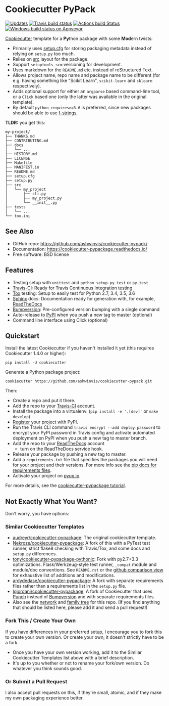 # Cookiecutter PyPack

[![Updates](https://pyup.io/repos/github/ashwinvis/cookiecutter-pypack/shield.svg)](https://pyup.io/repos/github/ashwinvis/cookiecutter-pypack/)
[![Travis build status](https://travis-ci.org/ashwinvis/cookiecutter-pypack.svg?branch=master)](https://travis-ci.org/ashwinvis/cookiecutter-pypack)
[![Actions build Status](https://github.com/ashwinvis/cookiecutter-pypack/workflows/Python%20package/badge.svg)](https://github.com/ashwinvis/cookiecutter-pypack/actions)
[![Windows build status on
Appveyor](https://ci.appveyor.com/api/projects/status/github/ashwinvis/cookiecutter-pypack?branch=master&svg=true)](https://ci.appveyor.com/project/ashwinvis/cookiecutter-pypack/branch/master)

[Cookiecutter](https://github.com/audreyr/cookiecutter) template for a
**Py**thon package with some **Mod**ern twists:

  - Primarily uses
    [setup.cfg](https://setuptools.readthedocs.io/en/latest/setuptools.html?highlight=setup.cfg#configuring-setup-using-setup-cfg-files)
    for storing packaging metadata instead of relying on
    `setup.py` too much.
  - Relies on [src](https://hynek.me/articles/testing-packaging/) layout
    for the package.
  - Support `setuptools_scm` versioning for development.
  - Uses markdown for the `README.md` etc. instead of reStructured Text.
  - Allows project name, repo name and package name to be different (for
    e.g. having something like "Scikit Learn", `scikit-learn` and
    `sklearn` respectively).
  - Adds optional support for either an `argparse` based command-line
    tool, or a `Click` based one (only the latter was available in the
    original template).
  - By default `python_requires>=3.6` is preferred, since new packages
    should be able to use
    [f-strings](https://docs.python.org/3/tutorial/inputoutput.html#formatted-string-literals).

**TLDR:** you get this:

``` shell
my-project/
├── THANKS.md
├── CONTRIBUTING.md
├── docs
│   └── ...
├── HISTORY.md
├── LICENSE
├── Makefile
├── MANIFEST.in
├── README.md
├── setup.cfg
├── setup.py
├── src
│   └── my_project
│       ├── cli.py
│       ├── my_project.py
│       └── __init__.py
├── tests
│   └── ...
└── tox.ini
```

## See Also

  - GitHub repo: <https://github.com/ashwinvis/cookiecutter-pypack/>
  - Documentation: <https://cookiecutter-pypackage.readthedocs.io/>
  - Free software: BSD license

## Features

  - Testing setup with `unittest` and `python setup.py test` or
    `py.test`
  - [Travis-CI](http://travis-ci.org/): Ready for Travis Continuous
    Integration testing
  - [Tox](http://testrun.org/tox/) testing: Setup to easily test for
    Python 2.7, 3.4, 3.5, 3.6
  - [Sphinx](http://sphinx-doc.org/) docs: Documentation ready for
    generation with, for example, [ReadTheDocs](https://readthedocs.io/)
  - [Bumpversion](https://github.com/peritus/bumpversion):
    Pre-configured version bumping with a single command
  - Auto-release to [PyPI](https://pypi.python.org/pypi) when you push a
    new tag to master (optional)
  - Command line interface using Click (optional)

## Quickstart

Install the latest Cookiecutter if you haven't installed it yet (this
requires Cookiecutter 1.4.0 or higher):

    pip install -U cookiecutter

Generate a Python package project:

    cookiecutter https://github.com/ashwinvis/cookiecutter-pypack.git

Then:

  - Create a repo and put it there.
  - Add the repo to your [Travis-CI](http://travis-ci.org/) account.
  - Install the package into a virtualenv. (`pip install -e '.[dev]'` or
    `make develop`)
  - [Register](https://packaging.python.org/distributing/#register-your-project)
    your project with PyPI.
  - Run the Travis CLI command `travis encrypt
    --add deploy.password` to encrypt your PyPI password in Travis
    config and activate automated deployment on PyPI when you push a new
    tag to master branch.
  - Add the repo to your [ReadTheDocs](https://readthedocs.io/) account
    + turn on the ReadTheDocs service hook.
  - Release your package by pushing a new tag to master.
  - Add a `requirements.txt` file that
    specifies the packages you will need for your project and their
    versions. For more info see the [pip docs for requirements
    files](https://pip.pypa.io/en/stable/user_guide/#requirements-files).
  - Activate your project on [pyup.io](https://pyup.io/).

For more details, see the [cookiecutter-pypackage
tutorial](https://cookiecutter-pypackage.readthedocs.io/en/latest/tutorial.html).

## Not Exactly What You Want?

Don't worry, you have options:

### Similar Cookiecutter Templates

  - [audreyr/cookiecutter-pypackage](https://github.com/audreyr/cookiecutter-pypackage):
    The original cookiecutter template.
  - [Nekroze/cookiecutter-pypackage](https://github.com/Nekroze/cookiecutter-pypackage):
    A fork of this with a PyTest test runner, strict flake8 checking
    with Travis/Tox, and some docs and `setup.py` differences.
  - [tony/cookiecutter-pypackage-pythonic](https://github.com/tony/cookiecutter-pypackage-pythonic):
    Fork with py2.7+3.3 optimizations. Flask/Werkzeug-style test runner,
    `_compat` module and module/doc conventions. See `README.rst` or the
    [github comparison
    view](https://github.com/tony/cookiecutter-pypackage-pythonic/compare/audreyr:master...master)
    for exhaustive list of additions and modifications.
  - [ardydedase/cookiecutter-pypackage](https://github.com/ardydedase/cookiecutter-pypackage):
    A fork with separate requirements files rather than a requirements
    list in the `setup.py` file.
  - [lgiordani/cookiecutter-pypackage](https://github.com/lgiordani/cookiecutter-pypackage):
    A fork of Cookiecutter that uses
    [Punch](https://github.com/lgiordani/punch) instead of
    [Bumpversion](https://github.com/peritus/bumpversion) and with
    separate requirements files.
  - Also see the
    [network](https://github.com/ashwinvis/cookiecutter-pypack/network)
    and [family
    tree](https://github.com/ashwinvis/cookiecutter-pypack/network/members)
    for this repo. (If you find anything that should be listed here,
    please add it and send a pull request\!)

### Fork This / Create Your Own

If you have differences in your preferred setup, I encourage you to fork
this to create your own version. Or create your own; it doesn't strictly
have to be a fork.

  - Once you have your own version working, add it to the Similar
    Cookiecutter Templates list above with a brief description.
  - It's up to you whether or not to rename your fork/own version. Do
    whatever you think sounds good.

### Or Submit a Pull Request

I also accept pull requests on this, if they're small, atomic, and if
they make my own packaging experience better.

